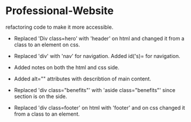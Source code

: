 # Professional-Website
refactoring code to make it more accessible.

* Replaced 'Div class=hero' with 'header' on html and changed it from a class to an element on css.

* Replaced 'div' with 'nav' for navigation. Added id('s)= for navigation.

* Added notes on both the html and css side.

* Added alt="" attributes with describtion of main content.

* Replaced 'div class="benefits"' with 'aside class="benefits"' since section is on the side.

* Replaced 'div class=footer' on html with 'footer' and on css changed it from a class to an element.
